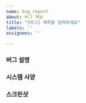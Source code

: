 ```yaml
---
name: bug_report
about: 버그 제보
title: "[버그] 제목을 입력하세요"
labels: ''
assignees: ''

---
```


### 버그 설명
<!--봇을 사용하면서 어떠한 문제가 발생하였는지 자세하게 서술해주세요.-->

### 시스템 사양
<!--시스템 OS 버전, Python 버전-->

### 스크린샷
<!--오류가 발생한 경우 반드시 해당 오류 전체를 스크린샷으로 기재해주세요.
코드 일부분을 수정한 경우, 해당 부분의 코드까지 함께 스크린샷으로 기재해주세요.-->



<!--단순히 사용자의 문제(파이썬 미설치 등)를 제보할 경우, 답변해드리지 않습니다.
코딩에 관련된 질문은 답변해드리지 않습니다. (EX: 이렇게 코드 어떻게 짜나요?)
본인이 직접 작성한 구문에 대한 버그는 답변해드리지 않습니다.-->
